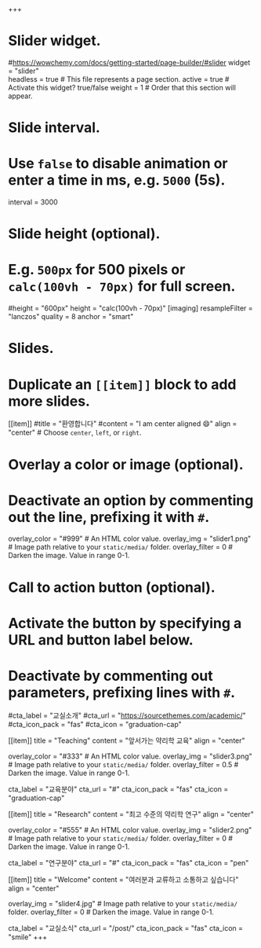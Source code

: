 +++
# Slider widget.

#https://wowchemy.com/docs/getting-started/page-builder/#slider
widget = "slider"  
headless = true  # This file represents a page section.
active = true # Activate this widget? true/false
weight = 1  # Order that this section will appear.

# Slide interval.
# Use `false` to disable animation or enter a time in ms, e.g. `5000` (5s).
interval = 3000

# Slide height (optional).
# E.g. `500px` for 500 pixels or `calc(100vh - 70px)` for full screen.
#height = "600px"
height = "calc(100vh - 70px)"
[imaging]
  resampleFilter = "lanczos"
  quality = 8
  anchor = "smart"

# Slides.
# Duplicate an `[[item]]` block to add more slides.
[[item]]
  #title = "환영합니다"
  #content = "I am center aligned :smile:"
  align = "center"  # Choose `center`, `left`, or `right`.

  # Overlay a color or image (optional).
  #   Deactivate an option by commenting out the line, prefixing it with `#`.
  overlay_color = "#999"  # An HTML color value.
  overlay_img = "slider1.png"  # Image path relative to your `static/media/` folder.
  overlay_filter = 0 # Darken the image. Value in range 0-1.

  # Call to action button (optional).
  #   Activate the button by specifying a URL and button label below.
  #   Deactivate by commenting out parameters, prefixing lines with `#`.
  #cta_label = "교실소개"
  #cta_url = "https://sourcethemes.com/academic/"
  #cta_icon_pack = "fas"
  #cta_icon = "graduation-cap"

[[item]]
  title = "Teaching"
  content = "앞서가는 약리학 교육"
  align = "center"

  overlay_color = "#333"  # An HTML color value.
  overlay_img = "slider3.png"  # Image path relative to your `static/media/` folder.
  overlay_filter = 0.5  # Darken the image. Value in range 0-1.

  cta_label = "교육분야"
  cta_url = "#"
  cta_icon_pack = "fas"
  cta_icon = "graduation-cap"

[[item]]
  title = "Research"
  content = "최고 수준의 약리학 연구"
  align = "center"

  overlay_color = "#555"  # An HTML color value.
  overlay_img = "slider2.png"  # Image path relative to your `static/media/` folder.
  overlay_filter = 0  # Darken the image. Value in range 0-1.

  cta_label = "연구분야"
  cta_url = "#"
  cta_icon_pack = "fas"
  cta_icon = "pen"

[[item]]
  title = "Welcome"
  content = "여러분과 교류하고 소통하고 싶습니다"
  align = "center"

  overlay_img = "slider4.jpg"  # Image path relative to your `static/media/` folder.
  overlay_filter = 0  # Darken the image. Value in range 0-1.

  cta_label = "교실소식"
  cta_url = "/post/"
  cta_icon_pack = "fas"
  cta_icon = "smile"
+++
